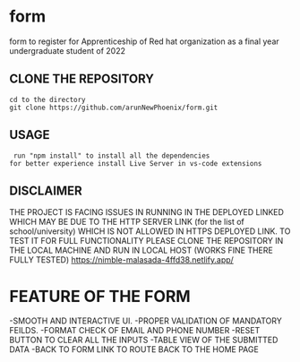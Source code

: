 # form
form to register for Apprenticeship of Red hat organization as a final year undergraduate student of 2022
## CLONE THE REPOSITORY
``````````````````````````````````````````````````````````````
cd to the directory 
git clone https://github.com/arunNewPhoenix/form.git 
```````````````````````````````````````````````````````````````

## USAGE
````````````````````````````````````````````````````````````````
 run "npm install" to install all the dependencies
for better experience install Live Server in vs-code extensions

`````````````````````````````````````````````````````````````````

## DISCLAIMER
THE PROJECT IS FACING ISSUES IN RUNNING IN THE DEPLOYED LINKED WHICH MAY BE DUE TO THE HTTP SERVER LINK (for the list of school/university) WHICH IS NOT ALLOWED IN HTTPS 
DEPLOYED LINK.
TO TEST IT FOR FULL FUNCTIONALITY PLEASE CLONE THE REPOSITORY IN THE LOCAL MACHINE AND RUN IN LOCAL HOST (WORKS FINE THERE FULLY TESTED)
https://nimble-malasada-4ffd38.netlify.app/


# FEATURE OF THE FORM 
-SMOOTH AND INTERACTIVE UI.
-PROPER VALIDATION OF MANDATORY FEILDS.
-FORMAT CHECK OF EMAIL AND PHONE NUMBER
-RESET BUTTON TO CLEAR ALL THE INPUTS
-TABLE VIEW OF THE SUBMITTED DATA
-BACK TO FORM LINK TO ROUTE BACK TO THE HOME PAGE




